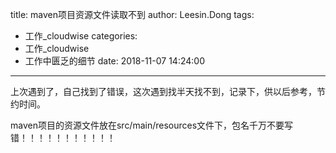 title: maven项目资源文件读取不到
author: Leesin.Dong
tags:
  - 工作_cloudwise
categories:
  - 工作_cloudwise
  - 工作中匮乏的细节
date: 2018-11-07 14:24:00
---
上次遇到了，自己找到了错误，这次遇到找半天找不到，记录下，供以后参考，节约时间。

maven项目的资源文件放在src/main/resources文件下，包名千万不要写错！！！！！！！！！！！
